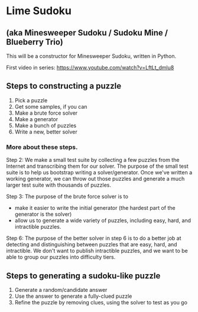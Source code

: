 # Lime Sudoku 
## (aka Minesweeper Sudoku / Sudoku Mine / Blueberry Trio)

This will be a constructor for Minesweeper Sudoku, written in Python.

First video in series: https://www.youtube.com/watch?v=LftLt_dmlu8

## Steps to constructing a puzzle

1. Pick a puzzle
2. Get some samples, if you can
3. Make a brute force solver
4. Make a generator
5. Make a bunch of puzzles
6. Write a new, better solver

### More about these steps.

Step 2: We make a small test suite by collecting a few puzzles from the Internet and transcribing them for our solver. The purpose of the small test suite is to help us bootstrap writing a solver/generator.  Once we've written a working generator, we can throw out those puzzles and generate a much larger test suite with thousands of puzzles.

Step 3: The purpose of the brute force solver is to
* make it easier to write the initial generator (the hardest part of the generator is the solver)
* allow us to generate a wide variety of puzzles, including easy, hard, and intractible puzzles.

Step 6: The purpose of the better solver in step 6 is to do a better job at detecting and distinguishing between puzzles that are easy, hard, and intractible.  We don't want to publish intractible puzzles, and we want to be able to group our puzzles into difficulty tiers.

## Steps to generating a sudoku-like puzzle

1. Generate a random/candidate answer
2. Use the answer to generate a fully-clued puzzle
3. Refine the puzzle by removing clues, using the solver to test as you go
